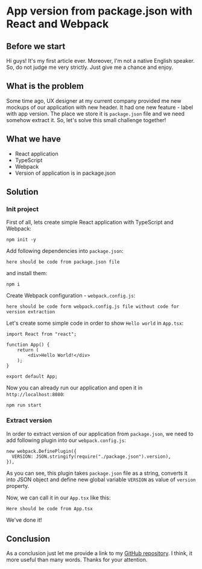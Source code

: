 # App version from package.json with React and Webpack
## Before we start
Hi guys! It's my first article ever. Moreover, I'm not a native English speaker. So, do not judge me very strictly. Just give me a chance and enjoy. 
## What is the problem
Some time ago, UX designer at my current company provided me new mockups of our application with new header. It had one new feature - label with app version. The place we store it is `package.json` file and we need somehow extract it. So, let's solve this small challenge together!
## What we have
* React application
* TypeScript
* Webpack
* Version of application is in package.json
## Solution
### Init project
First of all, lets create simple React application with TypeScript and Webpack:

    npm init -y

Add following dependencies into `package.json`:

    here should be code from package.json file

and install them:

    npm i

Create Webpack configuration - `webpack.config.js`:

    here should be code form webpack.config.js file without code for version extraction

Let's create some simple code in order to show `Hello world` in `App.tsx`:

    import React from "react";

    function App() {
        return (
            <div>Hello World!</div>
        );
    }

    export default App;

Now you can already run our application and open it in `http://localhost:8080`:

    npm run start

### Extract version

In order to extract version of our application from `package.json`, we need to add following plugin into our `webpack.config.js`:

    new webpack.DefinePlugin({
      VERSION: JSON.stringify(require("./package.json").version),
    }),

As you can see, this plugin takes `package.json` file as a string, converts it into JSON object and define new global variable `VERSION` as value of `version` property.

Now, we can call it in our `App.tsx` like this:

    Here should be code from App.tsx

We've done it!

## Conclusion
As a conclusion just let me provide a link to my [GitHub repository](https://github.com/komadmi/medium-version). I think, it more useful than many words. Thanks for your attention.